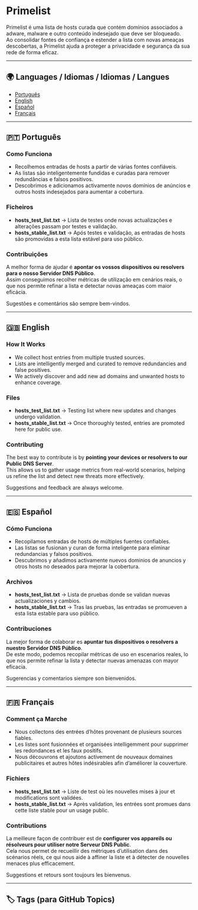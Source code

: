 # Primelist  

Primelist é uma lista de hosts curada que contém domínios associados a adware, malware e outro conteúdo indesejado que deve ser bloqueado.  
Ao consolidar fontes de confiança e estender a lista com novas ameaças descobertas, a Primelist ajuda a proteger a privacidade e segurança da sua rede de forma eficaz.  

---

## 🌍 Languages / Idiomas / Idiomas / Langues  
- [Português](#-português)  
- [English](#-english)  
- [Español](#-español)  
- [Français](#-français)  

---

## 🇵🇹 Português  

### Como Funciona  
- Recolhemos entradas de hosts a partir de várias fontes confiáveis.  
- As listas são inteligentemente fundidas e curadas para remover redundâncias e falsos positivos.  
- Descobrimos e adicionamos activamente novos domínios de anúncios e outros hosts indesejados para aumentar a cobertura.  

### Ficheiros  
- **hosts_test_list.txt** → Lista de testes onde novas actualizações e alterações passam por testes e validação.  
- **hosts_stable_list.txt** → Após testes e validação, as entradas de hosts são promovidas a esta lista estável para uso público.  

### Contribuições  
A melhor forma de ajudar é **apontar os vossos dispositivos ou resolvers para o nosso Servidor DNS Público**.  
Assim conseguimos recolher métricas de utilização em cenários reais, o que nos permite refinar a lista e detectar novas ameaças com maior eficácia.  

Sugestões e comentários são sempre bem-vindos.  

---

## 🇬🇧 English  

### How It Works  
- We collect host entries from multiple trusted sources.  
- Lists are intelligently merged and curated to remove redundancies and false positives.  
- We actively discover and add new ad domains and unwanted hosts to enhance coverage.  

### Files  
- **hosts_test_list.txt** → Testing list where new updates and changes undergo validation.  
- **hosts_stable_list.txt** → Once thoroughly tested, entries are promoted here for public use.  

### Contributing  
The best way to contribute is by **pointing your devices or resolvers to our Public DNS Server**.  
This allows us to gather usage metrics from real-world scenarios, helping us refine the list and detect new threats more effectively.  

Suggestions and feedback are always welcome.  

---

## 🇪🇸 Español  

### Cómo Funciona  
- Recopilamos entradas de hosts de múltiples fuentes confiables.  
- Las listas se fusionan y curan de forma inteligente para eliminar redundancias y falsos positivos.  
- Descubrimos y añadimos activamente nuevos dominios de anuncios y otros hosts no deseados para mejorar la cobertura.  

### Archivos  
- **hosts_test_list.txt** → Lista de pruebas donde se validan nuevas actualizaciones y cambios.  
- **hosts_stable_list.txt** → Tras las pruebas, las entradas se promueven a esta lista estable para uso público.  

### Contribuciones  
La mejor forma de colaborar es **apuntar tus dispositivos o resolvers a nuestro Servidor DNS Público**.  
De este modo, podemos recopilar métricas de uso en escenarios reales, lo que nos permite refinar la lista y detectar nuevas amenazas con mayor eficacia.  

Sugerencias y comentarios siempre son bienvenidos.  

---

## 🇫🇷 Français  

### Comment ça Marche  
- Nous collectons des entrées d’hôtes provenant de plusieurs sources fiables.  
- Les listes sont fusionnées et organisées intelligemment pour supprimer les redondances et les faux positifs.  
- Nous découvrons et ajoutons activement de nouveaux domaines publicitaires et autres hôtes indésirables afin d’améliorer la couverture.  

### Fichiers  
- **hosts_test_list.txt** → Liste de test où les nouvelles mises à jour et modifications sont validées.  
- **hosts_stable_list.txt** → Après validation, les entrées sont promues dans cette liste stable pour un usage public.  

### Contributions  
La meilleure façon de contribuer est de **configurer vos appareils ou résolveurs pour utiliser notre Serveur DNS Public**.  
Cela nous permet de recueillir des métriques d’utilisation dans des scénarios réels, ce qui nous aide à affiner la liste et à détecter de nouvelles menaces plus efficacement.  

Suggestions et retours sont toujours les bienvenus.  

---

## 🏷️ Tags (para GitHub Topics)  
